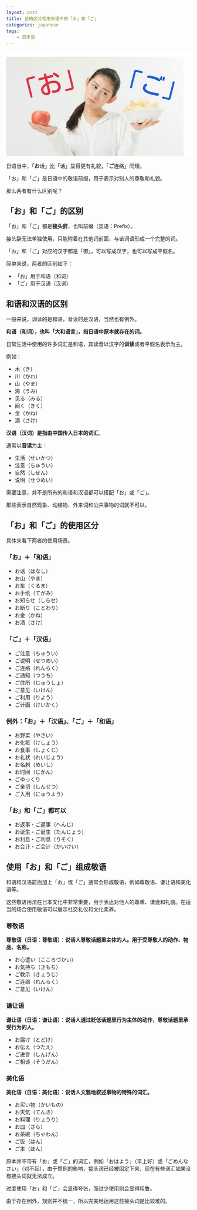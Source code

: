 ```yaml
---
layout: post
title: 正确区分使用日语中的「お」和「ご」
categories: japanese
tags:
    - 日本语
---
```


![](/assets/images/ogo/cover.jpeg)

日语当中，「**お**话」比「话」显得更有礼貌，「**ご**连络」同理。

「お」和「ご」是日语中的敬语前缀，用于表示对别人的尊敬和礼貌。

那么两者有什么区别呢？

## 「お」和「ご」的区别

「お」和「ご」都是**接头辞**，也叫前缀（英语：Prefix）。

接头辞无法单独使用，只能附着在其他词前面，与该词语形成一个完整的词。

「お」和「ご」对应的汉字都是「御」，可以写成汉字，也可以写成平假名。

简单来说，两者的区别如下：

- 「お」用于和语（和词）
- 「ご」用于汉语（汉词）

## 和语和汉语的区别

一般来说，训读的是和语，音读的是汉语，当然也有例外。

**和语（和词），也叫「大和语言」，指日语中原本就存在的词。**

日常生活中使用的许多词汇是和语，其读音以汉字的**训读**或者平假名表示为主。

例如：

- 木（き）
- 川（かわ）
- 山（やま）
- 海（うみ）
- 见る（みる）
- 闻く（きく）
- 金（かね）
- 酒（さけ）

**汉语（汉词）是指由中国传入日本的词汇**。

通常以**音读**为主：

- 生活（せいかつ）
- 注意（ちゅうい）
- 自然（しぜん）
- 说明（せつめい）

需要注意，并不是所有的和语和汉语都可以搭配「お」或「ご」。

那些表示自然现象、动植物、外来词和公共事物的词就不可以。

## 「お」和「ご」的使用区分

具体来看下两者的使用场景。

### 「お」＋「和语」

- お话（はなし）
- お山（やま）
- お车（くるま）
- お手纸（てがみ）
- お知らせ（しらせ）
- お断り（ことわり）
- お金（かね）
- お酒（さけ）

### 「ご」＋「汉语」

- ご注意（ちゅうい）
- ご说明（せつめい）
- ご连络（れんらく）
- ご通知（つうち）
- ご住所（じゅうしょ）
- ご意见（いけん）
- ご利用（りよう）
- ご计画（けいかく）

### 例外：「お」＋「汉语」、「ご」＋「和语」

- お野菜（やさい）
- お化粧（けしょう）
- お食事（しょくじ）
- お礼状（れいじょう）
- お名刺（めいし）
- お时间（じかん）
- ごゆっくり
- ご亲切（しんせつ）
- ご入用（にゅうよう）

### 「お」和「ご」都可以

- お返事・ご返事（へんじ）
- お诞生・ご诞生（たんじょう）
- お利息・ご利息（りそく）
- お会计・ご会计（かいけい）

## 使用「お」和「ご」组成敬语

和语和汉语前面加上「お」或「ご」通常会形成敬语，例如尊敬语、谦让语和美化语等。

这些敬语用法在日本文化中非常重要，用于表达对他人的尊重、谦逊和礼貌。在适当的场合使用敬语可以展示社交礼仪和文化素养。

### 尊敬语

**尊敬语（日语：尊敬语）：说话人尊敬话题里主体的人。用于受尊敬人的动作、物品、名称。**

- お心遣い（こころづかい）
- お気持ち（きもち）
- ご教示（きょうじ）
- ご连络（れんらく）
- ご意见（いけん）

### 谦让语

**谦让语（日语：谦让语）：说话人通过贬低话题里行为主体的动作，尊敬话题里承受行为的人。**

- お届け（とどけ）
- お伝え（つたえ）
- ご进言（しんげん）
- ご相谈（そうだん）

### 美化语

**美化语（日语：美化语）：说话人文雅地叙述事物的特殊的词汇。**

- お买い物（かいもの）
- お天気（てんき）
- お料理（りょうり）
- お皿（さら）
- お茶碗（ちゃわん）
- ご饭（はん）
- ご本（ほん）

原本并不带有「お」或「ご」的词汇，例如「おはよう」（早上好）或「ごめんなさい」（对不起），由于惯例的影响，接头词已经被固定下来，现在有些词汇如果没有接头词就无法成立。

过度使用「お」和「ご」会显得夸张，而过少使用则会显得粗鲁。

由于存在例外，规则并不统一，所以完美地运用这些接头词是比较难的。

